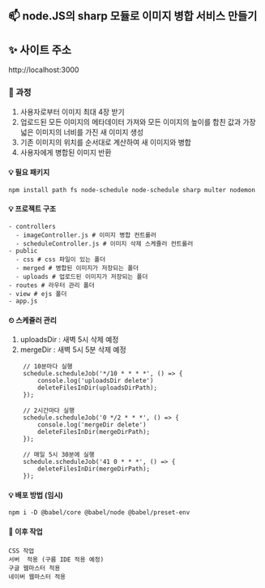## 📫 node.JS의 sharp 모듈로 이미지 병합 서비스 만들기

## ✨ 사이트 주소
http://localhost:3000

### 📌 과정
1. 사용자로부터 이미지 최대 4장 받기
2. 업로드된 모든 이미지의 메타데이터 가져와 모든 이미지의 높이를 합친 값과 가장 넓은 이미지의 너비를 가진 새 이미지 생성
3. 기존 이미지의 위치를 순서대로 계산하여 새 이미지와 병합
4. 사용자에게 병합된 이미지 반환

#### 💡 필요 패키지
```
npm install path fs node-schedule node-schedule sharp multer nodemon
```
#### 💡 프로젝트 구조
```
- controllers
  - imageController.js # 이미지 병합 컨트롤러
  - scheduleController.js # 이미지 삭제 스케쥴러 컨트롤러
- public
  - css # css 파일이 있는 폴더
  - merged # 병합된 이미지가 저장되는 폴더
  - uploads # 업로드된 이미지가 저장되는 폴더
- routes # 라우터 관리 폴더
- view # ejs 폴더
- app.js
```

#### ⏲ 스케쥴러 관리
1. uploadsDir : 새벽 5시 삭제 예정
2. mergeDir : 새벽 5시 5분 삭제 예정
```
    // 10분마다 실행
    schedule.scheduleJob('*/10 * * * *', () => {
        console.log('uploadsDir delete')
        deleteFilesInDir(uploadsDirPath);
    });

    // 2시간마다 실행
    schedule.scheduleJob('0 */2 * * *', () => {
        console.log('mergeDir delete')
        deleteFilesInDir(mergeDirPath);
    });

    // 매일 5시 30분에 실행
    schedule.scheduleJob('41 0 * * *', () => {
        deleteFilesInDir(mergeDirPath);
    });
```


#### 💡 배포 방법 (임시)
```
npm i -D @babel/core @babel/node @babel/preset-env
```

#### 💬 이후 작업
```
CSS 작업
서버  적용 (구름 IDE 적용 예정)
구글 웹마스터 적용
네이버 웹마스터 적용
```